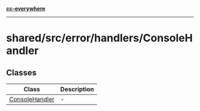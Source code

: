 [**cc-everywhere**](../../../../../index.md)

***

# shared/src/error/handlers/ConsoleHandler

## Classes

| Class | Description |
| ------ | ------ |
| [ConsoleHandler](classes/console-handler.md) | - |
